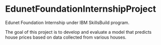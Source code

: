 # EdunetFoundationInternshipProject


Edunet Foundation Internship under IBM SkillsBuild program.

The goal of this project is to develop and evaluate a model that predicts house prices based on data collected from various houses.
